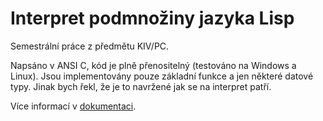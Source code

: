 # Interpret podmnožiny jazyka Lisp

Semestrální práce z předmětu KIV/PC.

Napsáno v ANSI C, kód je plně přenositelný (testováno na Windows a Linux).
Jsou implementovány pouze základní funkce a jen některé datové typy.
Jinak bych řekl, že je to navržené jak se na interpret patří.

Více informací v [dokumentaci](doc/kiv-pc-sp.pdf).
